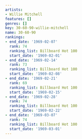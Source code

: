 ```yaml
---
artists:
- Willie Mitchell
features: []
genres: []
key: 30-60-90-willie-mitchell
name: 30-60-90
rankings:
- end_date: '1969-02-07'
  rank: 74
  ranking_list: Billboard Hot 100
  start_date: '1969-02-01'
- end_date: '1969-02-14'
  rank: 73
  ranking_list: Billboard Hot 100
  start_date: '1969-02-08'
- end_date: '1969-02-21'
  rank: 69
  ranking_list: Billboard Hot 100
  start_date: '1969-02-15'
- end_date: '1969-02-28'
  rank: 74
  ranking_list: Billboard Hot 100
  start_date: '1969-02-22'
- end_date: '1969-03-07'
  rank: 74
  ranking_list: Billboard Hot 100
  start_date: '1969-03-01'
---
```



